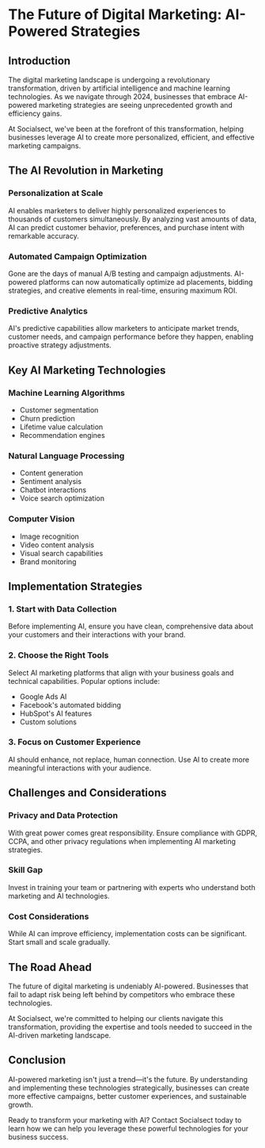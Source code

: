 # The Future of Digital Marketing: AI-Powered Strategies

## Introduction

The digital marketing landscape is undergoing a revolutionary transformation, driven by artificial intelligence and machine learning technologies. As we navigate through 2024, businesses that embrace AI-powered marketing strategies are seeing unprecedented growth and efficiency gains.

At Socialsect, we've been at the forefront of this transformation, helping businesses leverage AI to create more personalized, efficient, and effective marketing campaigns.

## The AI Revolution in Marketing

### Personalization at Scale

AI enables marketers to deliver highly personalized experiences to thousands of customers simultaneously. By analyzing vast amounts of data, AI can predict customer behavior, preferences, and purchase intent with remarkable accuracy.

### Automated Campaign Optimization

Gone are the days of manual A/B testing and campaign adjustments. AI-powered platforms can now automatically optimize ad placements, bidding strategies, and creative elements in real-time, ensuring maximum ROI.

### Predictive Analytics

AI's predictive capabilities allow marketers to anticipate market trends, customer needs, and campaign performance before they happen, enabling proactive strategy adjustments.

## Key AI Marketing Technologies

### Machine Learning Algorithms
- Customer segmentation
- Churn prediction
- Lifetime value calculation
- Recommendation engines

### Natural Language Processing
- Content generation
- Sentiment analysis
- Chatbot interactions
- Voice search optimization

### Computer Vision
- Image recognition
- Video content analysis
- Visual search capabilities
- Brand monitoring

## Implementation Strategies

### 1. Start with Data Collection
Before implementing AI, ensure you have clean, comprehensive data about your customers and their interactions with your brand.

### 2. Choose the Right Tools
Select AI marketing platforms that align with your business goals and technical capabilities. Popular options include:
- Google Ads AI
- Facebook's automated bidding
- HubSpot's AI features
- Custom solutions

### 3. Focus on Customer Experience
AI should enhance, not replace, human connection. Use AI to create more meaningful interactions with your audience.

## Challenges and Considerations

### Privacy and Data Protection
With great power comes great responsibility. Ensure compliance with GDPR, CCPA, and other privacy regulations when implementing AI marketing strategies.

### Skill Gap
Invest in training your team or partnering with experts who understand both marketing and AI technologies.

### Cost Considerations
While AI can improve efficiency, implementation costs can be significant. Start small and scale gradually.

## The Road Ahead

The future of digital marketing is undeniably AI-powered. Businesses that fail to adapt risk being left behind by competitors who embrace these technologies.

At Socialsect, we're committed to helping our clients navigate this transformation, providing the expertise and tools needed to succeed in the AI-driven marketing landscape.

## Conclusion

AI-powered marketing isn't just a trend—it's the future. By understanding and implementing these technologies strategically, businesses can create more effective campaigns, better customer experiences, and sustainable growth.

Ready to transform your marketing with AI? Contact Socialsect today to learn how we can help you leverage these powerful technologies for your business success.
